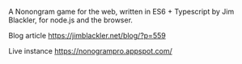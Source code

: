 A Nonongram game for the web, written in ES6 + Typescript by Jim Blackler, for node.js and the browser.

Blog article https://jimblackler.net/blog/?p=559

Live instance https://nonogrampro.appspot.com/
